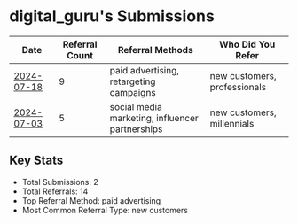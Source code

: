 # digital_guru's Submissions

| Date | Referral Count | Referral Methods | Who Did You Refer |
|------|----------------|------------------|--------------------|
| [2024-07-18](2024-07-18_submission.md) | 9 | paid advertising, retargeting campaigns | new customers, professionals |
| [2024-07-03](2024-07-03_submission.md) | 5 | social media marketing, influencer partnerships | new customers, millennials |

## Key Stats
- Total Submissions: 2
- Total Referrals: 14
- Top Referral Method: paid advertising
- Most Common Referral Type: new customers
